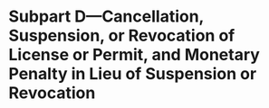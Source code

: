 # Subpart D—Cancellation, Suspension, or Revocation of License or Permit, and Monetary Penalty in Lieu of Suspension or Revocation

